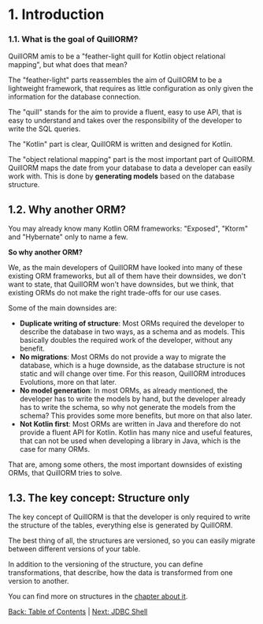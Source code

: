 
# 1. Introduction
### 1.1. What is the goal of QuillORM?
QuillORM amis to be a "feather-light quill for Kotlin object relational mapping", but what does that mean?

The "feather-light" parts reassembles the aim of QuillORM to be a lightweight framework,
that requires as little configuration as only given the information for the database connection.

The "quill" stands for the aim to provide a fluent, easy to use API, that is easy to understand and takes over
the responsibility of the developer to write the SQL queries.

The "Kotlin" part is clear, QuillORM is written and designed for Kotlin.

The "object relational mapping" part is the most important part of QuillORM. QuillORM maps the date from your database
to data a developer can easily work with. This is done by **generating models** based on the database structure.

## 1.2. Why another ORM?
You may already know many Kotlin ORM frameworks: "Exposed", "Ktorm" and "Hybernate" only to name a few.

**So why another ORM?**

We, as the main developers of QuillORM have looked into many of these existing ORM frameworks,
but all of them have their downsides, we don't want to state, that QuillORM won't have downsides, but we think,
that existing ORMs do not make the right trade-offs for our use cases.

Some of the main downsides are:
- **Duplicate writing of structure**: Most ORMs required the developer to describe the database in two ways,
  as a schema and as models. This basically doubles the required work of the developer, without any benefit.
- **No migrations**: Most ORMs do not provide a way to migrate the database, which is a huge downside,
  as the database structure is not static and will change over time. For this reason, QuillORM introduces Evolutions,
  more on that later.
- **No model generation**: In most ORMs, as already mentioned, the developer has to write the models by hand,
  but the developer already has to write the schema, so why not generate the models from the schema?
  This provides some more benefits, but more on that also later.
- **Not Kotlin first**: Most ORMs are written in Java and therefore do not provide a fluent API for Kotlin.
  Kotlin has many nice and useful features, that can not be used when developing a library in Java,
  which is the case for many ORMs.

That are, among some others, the most important downsides of existing ORMs, that QuillORM tries to solve.

## 1.3. The key concept: Structure only
The key concept of QuillORM is that the developer is only required to write the structure of the tables,
everything else is generated by QuillORM.

The best thing of all, the structures are versioned, 
so you can easily migrate between different versions of your table.

In addition to the versioning of the structure, you can define transformations, that describe, 
how the data is transformed from one version to another.

You can find more on structures in the [chapter about it](TableStructure.md#4-table-structure).

[Back: Table of Contents](Concept.md#table-of-contents) | [Next: JDBC Shell](JDBCShell.md#2-jdbc-shell)